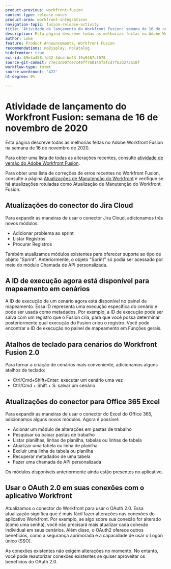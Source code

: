 ```yaml
---
product-previous: workfront-fusion
content-type: release-notes
product-area: workfront-integrations
navigation-topic: fusion-release-activity
title: 'Atividade de lançamento do Workfront Fusion: semana de 16 de novembro de 2020'
description: Esta página descreve todas as melhorias feitas no Adobe Workfront Fusion na semana de 16 de novembro de 2020.
author: Luke
feature: Product Announcements, Workfront Fusion
recommendations: noDisplay, noCatalog
hidefromtoc: true
exl-id: 69e4a458-fd32-4dcd-be43-19a9467cf678
source-git-commit: 77ec3c007ce7c49ff760145fafcd7f62b273a18f
workflow-type: tm+mt
source-wordcount: '422'
ht-degree: 0%

---
```


# Atividade de lançamento do Workfront Fusion: semana de 16 de novembro de 2020

Esta página descreve todas as melhorias feitas no Adobe Workfront Fusion na semana de 16 de novembro de 2020.

Para obter uma lista de todas as alterações recentes, consulte [atividade de versão do Adobe Workfront Fusion](/help/workfront-fusion/fusion-product-releases/fusion-release-activity.md).

Para obter uma lista de correções de erros recentes no Workfront Fusion, consulte a página [Atualizações de Manutenção do Workfront](https://experienceleague.adobe.com/docs/workfront-known-issues/releases/current-updates.html?lang=pt-BR) e verifique se há atualizações rotuladas como Atualização de Manutenção do Workfront Fusion.

## Atualizações do conector do Jira Cloud

Para expandir as maneiras de usar o conector Jira Cloud, adicionamos três novos módulos:

* Adicionar problema ao sprint
* Listar Registros
* Procurar Registros

Também atualizamos módulos existentes para oferecer suporte ao tipo de objeto &quot;Sprint&quot;. Anteriormente, o objeto &quot;Sprint&quot; só podia ser acessado por meio do módulo Chamada de API personalizada.

## A ID de execução agora está disponível para mapeamento em cenários

A ID de execução de um cenário agora está disponível no painel de mapeamento. Essa ID representa uma execução específica do cenário e pode ser usada como metadados. Por exemplo, a ID de execução pode ser salva com um registro que o Fusion cria, para que você possa determinar posteriormente qual execução do Fusion criou o registro. Você pode encontrar a ID de execução no painel de mapeamento em Funções gerais.

## Atalhos de teclado para cenários do Workfront Fusion 2.0

Para tornar a criação de cenários mais conveniente, adicionamos alguns atalhos de teclado:

* Ctrl/Cmd+Shift+Enter: executar um cenário uma vez
* Ctrl/Cmd + Shift + S: salvar um cenário

## Atualizações do conector para Office 365 Excel

Para expandir as maneiras de usar o conector do Excel do Office 365, adicionamos alguns novos módulos. Agora é possível:

* Acionar um módulo de alterações em pastas de trabalho
* Pesquisar ou baixar pastas de trabalho
* Listar planilhas, linhas de planilha, tabelas ou linhas de tabela
* Atualizar uma tabela ou linha de planilha
* Excluir uma linha de tabela ou planilha
* Recuperar metadados de uma tabela
* Fazer uma chamada de API personalizada

Os módulos disponíveis anteriormente ainda estão presentes no aplicativo.


## Usar o OAuth 2.0 em suas conexões com o aplicativo Workfront

Atualizamos o conector do Workfront para usar o OAuth 2.0. Essa atualização significa que é mais fácil fazer alterações nas conexões do aplicativo Workfront. Por exemplo, se algo sobre sua conexão for alterado (como uma senha), você não precisará mais atualizar cada conexão individual em seus cenários. Além disso, o OAuth2 oferece outros benefícios, como a segurança aprimorada e a capacidade de usar o Logon único (SSO).

As conexões existentes não exigem alterações no momento. No entanto, você pode reautorizar conexões existentes se quiser aproveitar os benefícios do OAuth 2.0.
